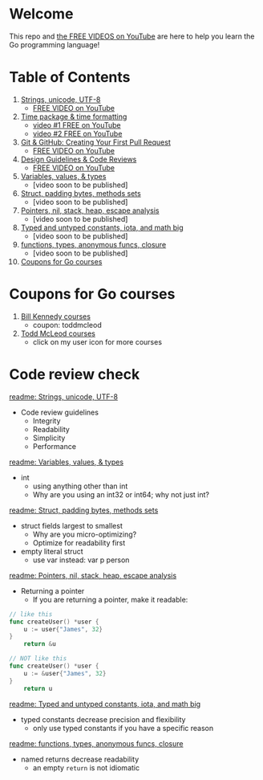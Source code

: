 # Welcome

This repo and [the FREE VIDEOS on YouTube](https://www.youtube.com/playlist?list=PLSak_q1UXfPqSyH2r5DnCXUJKIlbrLVGn) are here to help you learn the Go programming language!

# Table of Contents
1. [Strings, unicode, UTF-8](/000-br-bk-go-tour/01-string-unicode-utf8/) 
    - [FREE VIDEO on YouTube](https://www.youtube.com/watch?v=S3BHZv6OrJg)
1. [Time package & time formatting](/000-br-bk-go-tour/02-time-pkg/) 
    - [video #1 FREE on YouTube](https://youtu.be/HBtu9Dsjp80)
    - [video #2 FREE on YouTube](https://youtu.be/ut_REn0xFPM) 
1. [Git & GitHub: Creating Your First Pull Request](000-br-bk-go-tour/02b-git-github/Todd-McLeod-Course-Learn-Git-GitHub-Beginner-Intermediate-Concepts.pdf)
    - [FREE VIDEO on YouTube](https://youtu.be/VZeOcX2DPwo) 
1. [Design Guidelines & Code Reviews](000-br-bk-go-tour/02c-design-guides)
    - [FREE VIDEO on YouTube](https://youtu.be/WkQFrctSDsc) 
1. [Variables, values, & types](/000-br-bk-go-tour/03-variables/) 
    - [video soon to be published]
1. [Struct, padding bytes, methods sets](/000-br-bk-go-tour/04a-struct-types/) 
    - [video soon to be published]
1. [Pointers, nil, stack, heap, escape analysis](/000-br-bk-go-tour/05-pointers) 
    - [video soon to be published]
1. [Typed and untyped constants, iota, and math big](/000-br-bk-go-tour/06-constants) 
    - [video soon to be published]
1. [functions, types, anonymous funcs, closure](/000-br-bk-go-tour/07-functions) 
    - [video soon to be published]
1. [Coupons for Go courses](coupons-for-go-courses)

# Coupons for Go courses
1. [Bill Kennedy courses](https://courses.ardanlabs.com/order?ct=670e0200-1823-4916-8ff5-b2438450e2ce) 
    - coupon: toddmcleod
1. [Todd McLeod courses](https://www.udemy.com/course/learn-how-to-code/?referralCode=BE659D12A78B2C0DFFB0)
    - click on my user icon for more courses

# Code review check

[readme: Strings, unicode, UTF-8](/000-br-bk-go-tour/01-string-unicode-utf8/)
- Code review guidelines
    - Integrity
    - Readability
    - Simplicity
    - Performance

[readme: Variables, values, & types](/000-br-bk-go-tour/03-variables-01/)
- int
    - using anything other than int
    - Why are you using an int32 or int64; why not just int?

[readme: Struct, padding bytes, methods sets](/000-br-bk-go-tour/04a-struct-types/)
- struct fields largest to smallest
    - Why are you micro-optimizing?
    - Optimize for readability first
- empty literal struct
    - use var instead: var p person

[readme: Pointers, nil, stack, heap, escape analysis](/000-br-bk-go-tour/05-pointers)
- Returning a pointer
    - If you are returning a pointer, make it readable:

```go
// like this
func createUser() *user {
    u := user{"James", 32}
}
    return &u
``` 

```go
// NOT like this
func createUser() *user {
    u := &user{"James", 32}
}
    return u
``` 

[readme: Typed and untyped constants, iota, and math big](/000-br-bk-go-tour/06-constants)
- typed constants decrease precision and flexibility
    - only use typed constants if you have a specific reason

[readme: functions, types, anonymous funcs, closure](/000-br-bk-go-tour/07-functions)
- named returns decrease readability
    - an empty `return` is not idiomatic